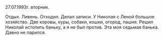 27.07.1993г. вторник.

Отдых. Ливень. Отходил. Делал записи. У Николая с Леной большое хозяйство. Две коровы, куры, собаки, кошки, огород, пашня. Решил Николай истопить баньку, а я не был против. Эта моя седьмая банька. Давно не парился.

